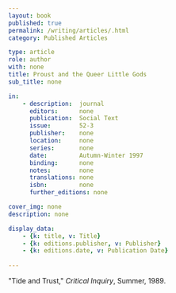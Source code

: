 ```yaml
---
layout: book
published: true
permalink: /writing/articles/.html
category: Published Articles

type: article
role: author
with: none
title: Proust and the Queer Little Gods
sub_title: none

in:
    - description:  journal
      editors:      none
      publication:  Social Text
      issue:        52-3
      publisher:    none
      location:     none
      series:       none
      date:         Autumn-Winter 1997
      binding:      none
      notes:        none
      translations: none
      isbn:         none
      further_editions: none

cover_img: none
description: none

display_data:
    - {k: title, v: Title}
    - {k: editions.publisher, v: Publisher}
    - {k: editions.date, v: Publication Date}
  
---
```


"Tide and Trust," <i>Critical Inquiry</i>, Summer, 1989.